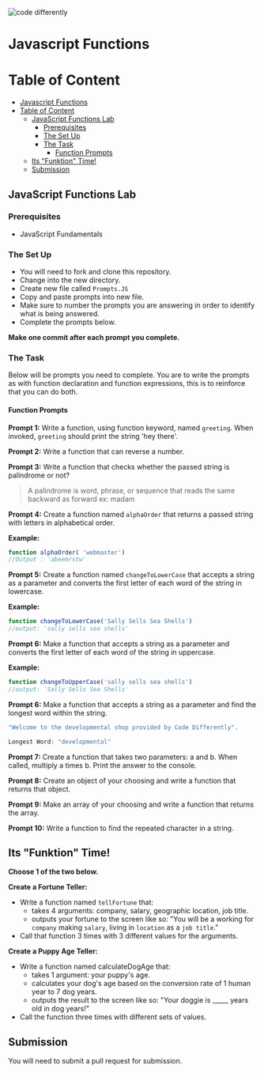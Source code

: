 ![code differently](https://user-images.githubusercontent.com/54545904/91590200-f82ec600-e928-11ea-9433-eea450388abf.png)

# Javascript Functions

# Table of Content
- [Javascript Functions](#javascript-functions)
- [Table of Content](#table-of-content)
  - [JavaScript Functions Lab](#javascript-functions-lab)
    - [Prerequisites](#prerequisites)
    - [The Set Up](#the-set-up)
    - [The Task](#the-task)
      - [Function Prompts](#function-prompts)
  - [Its "Funktion" Time!](#its-funktion-time)
  - [Submission](#submission)

## JavaScript Functions Lab

### Prerequisites
* JavaScript Fundamentals

### The Set Up
- You will need to fork and clone this repository.
- Change into the new directory.
- Create new file called `Prompts.JS`
- Copy and paste prompts into new file.
- Make sure to number the prompts you are answering in order to identify what is being answered.
- Complete the prompts below.

**Make one commit after each prompt you complete.**


### The Task 
Below will be prompts you need to complete. You are to write the prompts as with function declaration and function expressions, this is to reinforce that you can do both. 

#### Function Prompts

**Prompt 1:** Write a function, using function keyword, named `greeting`. When invoked, `greeting` should print the string 'hey there'.

**Prompt 2:** Write a function that can reverse a number.

**Prompt 3:** Write a function that checks whether the passed string is palindrome or not?

>A palindrome is word, phrase, or sequence that reads the same backward as forward ex: madam

**Prompt 4:** Create a function named `alphaOrder` that returns a passed string with letters in alphabetical order. 

**Example:**
```js
function alphaOrder( 'webmaster') 
//Output : 'abeemrstw'
```

**Prompt 5:** Create a function named `changeToLowerCase` that accepts a string as a parameter and converts the first letter of each word of the string in lowercase.

**Example:**
```js
function changeToLowerCase('Sally Sells Sea Shells')
//output: 'sally sells sea shells'
```

**Prompt 6:** Make a function that accepts a string as a parameter and converts the first letter of each word of the string in uppercase. 

**Example:**
```js
function changeToUpperCase('sally sells sea shells')
//output: 'Sally Sells Sea Shells'
```

**Prompt 6:** Make a function that accepts a string as a parameter and find the longest word within the string. 
```js
"Welcome to the developmental shop provided by Code Differently". 

Longest Word: "developmental"
```

**Prompt 7:** Create a function that takes two parameters: a and b. When called, multiply a times b. Print the answer to the console.

**Prompt 8:** Create an object of your choosing and write a function that returns that object.

**Prompt 9:** Make an array of your choosing and write a function that returns the array.

**Prompt 10:** Write a function to find the repeated character in a string.

## Its "Funktion" Time!
**Choose 1 of the two below.**

**Create a Fortune Teller:**
  - Write a function named `tellFortune` that:
    - takes 4 arguments: company, salary, geographic location, job title.
    - outputs your fortune to the screen like so: "You will be a working for `company` making `salary`, living in `location` as a `job title`."
- Call that function 3 times with 3 different values for the arguments.


**Create a Puppy Age Teller:**
- Write a function named calculateDogAge that:
    - takes 1 argument: your puppy's age.
    - calculates your dog's age based on the conversion rate of 1 human year to 7 dog years.
    - outputs the result to the screen like so: "Your doggie is _____ years old in dog years!"
- Call the function three times with different sets of values.


## Submission
You will need to submit a pull request for submission.